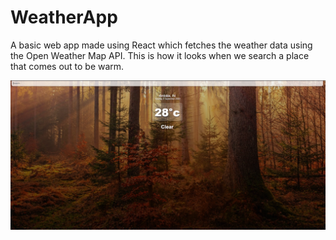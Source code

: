 # WeatherApp
A basic web app made using React which fetches the weather data using the Open Weather Map API.
This is how it looks when we search a place that comes out to be warm.

![](src/assets/weather.png)
